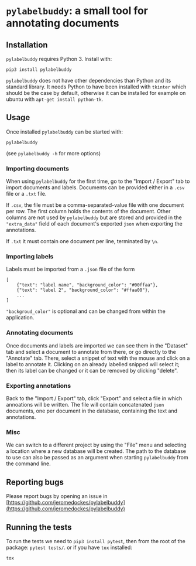 # `pylabelbuddy`: a small tool for annotating documents

## Installation

`pylabelbuddy` requires Python 3. Install with:

```
pip3 install pylabelbuddy
```

`pylabelbuddy` does not have other dependencies than Python and its standard
library. It needs Python to have been installed with `tkinter` which should be
the case by default, otherwise it can be installed for example on ubuntu with
`apt-get install python-tk`.

## Usage

Once installed `pylabelbuddy` can be started with:
```
pylabelbuddy
```

(see `pylabelbuddy -h` for more options)

### Importing documents

When using `pylabelbuddy` for the first time, go to the "Import / Export" tab to
import documents and labels.
Documents can be provided either in a `.csv` file or a `.txt` file.

If `.csv`, the file must be a comma-separated-value file with one document per
row. The first column holds the contents of the document. Other columns are not
used by `pylabelbuddy` but are stored and provided in the `"extra_data"` field of
each document's exported `json` when exporting the annotations.

If `.txt` it must contain one document per line, terminated by `\n`.

### Importing labels

Labels must be imported from a `.json` file of the form

```
[
    {"text": "label name", "background_color": "#00ffaa"},
    {"text": "label 2", "background_color": "#ffaa00"},
    ...
]
```

`"backgroud_color"` is optional and can be changed from within the application.

### Annotating documents

Once documents and labels are imported we can see them in the "Dataset" tab and
select a document to annotate from there, or go directly to the "Annotate" tab.
There, select a snippet of text with the mouse and click on a label to annotate
it. Clicking on an already labelled snipped will select it; then its label can
be changed or it can be removed by clicking "delete".

### Exporting annotations

Back to the "Import / Export" tab, click "Export" and select a file in which
annoations will be written. The file will contain concatenated `json` documents,
one per document in the database, containing the text and annotations.

### Misc

We can switch to a different project by using the "File" menu and selecting a
location where a new database will be created. The path to the database to use
can also be passed as an argument when starting `pylabelbuddy` from the command
line.

## Reporting bugs

Please report bugs by opening an issue in
[https://github.com/jeromedockes/pylabelbuddy](https://github.com/jeromedockes/pylabelbuddy)

## Running the tests

To run the tests we need to `pip3 install pytest`, then from the root of the
package: `pytest tests/`.
or if you have `tox` installed:
```
tox
```
